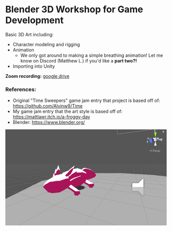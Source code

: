 # Blender 3D Workshop for Game Development
 Basic 3D Art including:
 - Character modeling and rigging
 - Animation
   - We only got around to making a simple breathing animation! Let me know on Discord (Matthew L.) if you'd like a **part two?!**
 - Importing into Unity
 
**Zoom recording:**
[google drive](https://drive.google.com/file/d/13PV7M70rzufQGehRIAJf2PZr-ARR2m5K/view?usp=sharing)
 

### References:
 - Original "Time Sweepers" game jam entry that project is based off of: https://github.com/Alvinw9/Time
 - My game jam entry that the art style is based off of: https://mattlawr.itch.io/a-froggy-day
 - Blender: https://www.blender.org/
 
 ![img](github_image1.png)

